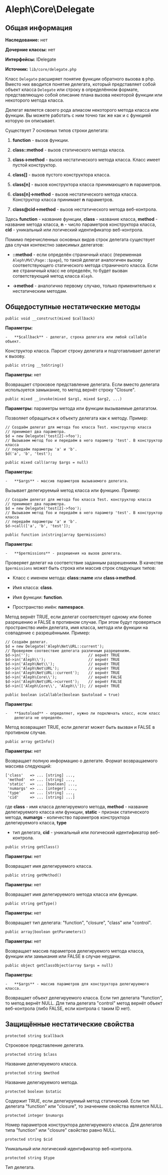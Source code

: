 Aleph\\Core\\Delegate
=====================



Общая информация
----------------

**Наследование:** нет

**Дочерние классы:** нет

**Интерфейсы:** IDelegate

**Источник:** `lib/core/delegate.php`



Класс `Delegate` расширяет понятие функции обратного вызова в php. Вместо них
вводится понятие делегата, который представляет собой объект класса `Delegate`
или строку в определённом формате, представляющую собой описание плана вызова
некоторой функции или некоторого метода класса.

Делегат является своего рода алиасом некоторого метода класса или функции. Вы
можете работать с ним точно так же как и с функцией которую он описывает.

Существует 7 основных типов строки делегата:

1.  **function** - вызов функции.

2.  **class::method** - вызов статического метода класса.

3.  **class->method** - вызов нестатического метода класса. Класс имеет пустой
    конструктор.

4.  **class[]** - вызов пустого конструктора класса.

5.  **class[n]** - вызов конструктора класса принимающего **n** параметров.

6.  **class[n]->method** - вызов нестатического метода класса. Конструктор
    класса принимает **n** параметров.

7.  **class@cid->method** - вызов нестатического метода веб-контрола.

Здесь **function** - название функции, **class** - название класса, **method** -
название метода класса, **n** - число параметров конструктора класса, **cid** -
уникальный или логический идентификатор веб-контрола.

Помимо перечисленных основных видов строк делегата существует два случая
контекстно зависимых делегатов:

-   **::method** - если определён страничный класс (переменная
    `Aleph\MVC\Page::$page`), то такой делегат аналогичен вызову
    соответствующего статического метода страничного класса. Если же страничный
    класс не определён, то будет вызван сответствующий метод класса `Aleph`.

-   **->method** - аналогично первому случаю, только применительно к
    нестатическим методам.



Общедоступные нестатические методы
----------------------------------



~~~~~~~~~~~~~~~~~~~~~~~~~~~~~~~~~~~~~~~~~~~~~~~~~~~~~~~~~~~~~~~~~~~~~~~~~~~~~~~~
public void __construct(mixed $callback)
~~~~~~~~~~~~~~~~~~~~~~~~~~~~~~~~~~~~~~~~~~~~~~~~~~~~~~~~~~~~~~~~~~~~~~~~~~~~~~~~

**Параметры:**

    -   **$callback** - делегат, строка делегата или любой callable объект.

Конструктор класса. Парсит строку делегата и подготавливает делегат к вызову.



~~~~~~~~~~~~~~~~~~~~~~~~~~~~~~~~~~~~~~~~~~~~~~~~~~~~~~~~~~~~~~~~~~~~~~~~~~~~~~~~
public string __toString()
~~~~~~~~~~~~~~~~~~~~~~~~~~~~~~~~~~~~~~~~~~~~~~~~~~~~~~~~~~~~~~~~~~~~~~~~~~~~~~~~

**Параметры:** нет

Возвращает строковое представление делегата. Если вместо делегата используется
замыкание, то метод вернёт строку "Closure".



~~~~~~~~~~~~~~~~~~~~~~~~~~~~~~~~~~~~~~~~~~~~~~~~~~~~~~~~~~~~~~~~~~~~~~~~~~~~~~~~
public mixed __invoke(mixed $arg1, mixed $arg2, ...)
~~~~~~~~~~~~~~~~~~~~~~~~~~~~~~~~~~~~~~~~~~~~~~~~~~~~~~~~~~~~~~~~~~~~~~~~~~~~~~~~

**Параметры:** параметры метода или функции вызываемые делагатом.

Позволяет обращаться к объекту делегата как к методу. Пример:

~~~~~~~~~~~~~~~~~~~~~~~~~~~~~~~~~~~~~~~~~~~~~~~~~~~~~~~~~~~~~~~~~~~~~~~~~~~~~~~~
// Создаём делегат для метода foo класса Test. конструктор класса 
// принимает два параметра.
$d = new Delegate('test[2]->foo');
// Вызываем метод foo и передаём в него параметр 'test'. В конструктор класса
// передаём параметры 'a' и 'b'.
$d('a', 'b', 'test');
~~~~~~~~~~~~~~~~~~~~~~~~~~~~~~~~~~~~~~~~~~~~~~~~~~~~~~~~~~~~~~~~~~~~~~~~~~~~~~~~



~~~~~~~~~~~~~~~~~~~~~~~~~~~~~~~~~~~~~~~~~~~~~~~~~~~~~~~~~~~~~~~~~~~~~~~~~~~~~~~~
public mixed call(array $args = null)
~~~~~~~~~~~~~~~~~~~~~~~~~~~~~~~~~~~~~~~~~~~~~~~~~~~~~~~~~~~~~~~~~~~~~~~~~~~~~~~~

**Параметры:**

    -   **$args** - массив параметров вызываемого делегата.

Вызывает делегируемый метод класса или функцию. Пример:

~~~~~~~~~~~~~~~~~~~~~~~~~~~~~~~~~~~~~~~~~~~~~~~~~~~~~~~~~~~~~~~~~~~~~~~~~~~~~~~~
// Создаём делегат для метода foo класса Test. конструктор класса 
// принимает два параметра.
$d = new Delegate('test[2]->foo');
// Вызываем метод foo и передаём в него параметр 'test'. В конструктор класса
// передаём параметры 'a' и 'b'.
$d->call(['a', 'b', 'test']);
~~~~~~~~~~~~~~~~~~~~~~~~~~~~~~~~~~~~~~~~~~~~~~~~~~~~~~~~~~~~~~~~~~~~~~~~~~~~~~~~



~~~~~~~~~~~~~~~~~~~~~~~~~~~~~~~~~~~~~~~~~~~~~~~~~~~~~~~~~~~~~~~~~~~~~~~~~~~~~~~~
public function in(string|array $permissions)
~~~~~~~~~~~~~~~~~~~~~~~~~~~~~~~~~~~~~~~~~~~~~~~~~~~~~~~~~~~~~~~~~~~~~~~~~~~~~~~~

**Параметры:**

    -   **$permissions** - разрешения на вызов делегата.

Проверяет делегат на соответствие заданным разрешениям. В качестве
`$permissions` может быть строка или массив строк следующих типов:

-   Класс с именем метода: **class::name** или **class->method**.

-   Имя класса: **class**.

-   Имя функции: **function**.

-   Пространство имён: **namespace**.

Метод вернёт TRUE, если делегат соответствует одному или более разрешению и
FALSE в противном случае. При этом будут проверяться пространство имён делегата,
имя класса, метода или функции на совпадение с разрешёнными. Пример:

~~~~~~~~~~~~~~~~~~~~~~~~~~~~~~~~~~~~~~~~~~~~~~~~~~~~~~~~~~~~~~~~~~~~~~~~~~~~~~~~
// Создаём делегат.
$d = new Delegate('Aleph\Net\URL::current');
// Проверяем соотвествие делегата различным разрешениям.
$d->in('');                          // вернёт TRUE
$d->in('Aleph\\');                   // вернёт TRUE
$d->in('Aleph\Net\\');               // вернёт TRUE
$d->in('Aleph\Net\URL');             // вернёт TRUE
$d->in('Aleph\Net\URL::current');    // вернёт TRUE
$d->in('Aleph\Core\\');              // вернёт FALSE
$d->in('Aleph\Net\URL->current');    // вернёт FALSE
$d->in(['Aleph\Core\\', 'Aleph\\']); // вернёт TRUE
~~~~~~~~~~~~~~~~~~~~~~~~~~~~~~~~~~~~~~~~~~~~~~~~~~~~~~~~~~~~~~~~~~~~~~~~~~~~~~~~



~~~~~~~~~~~~~~~~~~~~~~~~~~~~~~~~~~~~~~~~~~~~~~~~~~~~~~~~~~~~~~~~~~~~~~~~~~~~~~~~
public boolean isCallable(boolean $autoload = true)
~~~~~~~~~~~~~~~~~~~~~~~~~~~~~~~~~~~~~~~~~~~~~~~~~~~~~~~~~~~~~~~~~~~~~~~~~~~~~~~~

**Параметры:**

    -   **$autoload** - определяет, нужно ли подключать класс, если класс
        делегата не определён.

Метод возвращает TRUE, если делегат может быть вызван и FALSE в противном
случае.



~~~~~~~~~~~~~~~~~~~~~~~~~~~~~~~~~~~~~~~~~~~~~~~~~~~~~~~~~~~~~~~~~~~~~~~~~~~~~~~~
public array getInfo()
~~~~~~~~~~~~~~~~~~~~~~~~~~~~~~~~~~~~~~~~~~~~~~~~~~~~~~~~~~~~~~~~~~~~~~~~~~~~~~~~

**Параметры:** нет

Возвращает полную информацию о делегате. Формат возвращаемого массива следующий:

~~~~~~~~~~~~~~~~~~~~~~~~~~~~~~~~~~~~~~~~~~~~~~~~~~~~~~~~~~~~~~~~~~~~~~~~~~~~~~~~
['class'   => ... [string] ..., 
 'method'  => ... [string] ...,
 'static'  => ... [boolean] ...,
 'numargs' => ... [integer] ...,
 'type'    => ... [string] ...,
 'cid'     => ... [string] ...]
~~~~~~~~~~~~~~~~~~~~~~~~~~~~~~~~~~~~~~~~~~~~~~~~~~~~~~~~~~~~~~~~~~~~~~~~~~~~~~~~

где **class** - имя класса делегируемого метода, **method** - название
делегируемого класса или функции, **static** - признак статического метода,
**numargs** - количество параметров конструктора делегируемого класса, **type**
- тип делегата, **cid** - уникальный или логический идентификатор веб-контрола.



~~~~~~~~~~~~~~~~~~~~~~~~~~~~~~~~~~~~~~~~~~~~~~~~~~~~~~~~~~~~~~~~~~~~~~~~~~~~~~~~
public string getClass()
~~~~~~~~~~~~~~~~~~~~~~~~~~~~~~~~~~~~~~~~~~~~~~~~~~~~~~~~~~~~~~~~~~~~~~~~~~~~~~~~

**Параметры:** нет

Возвращает имя делегируемого класса.



~~~~~~~~~~~~~~~~~~~~~~~~~~~~~~~~~~~~~~~~~~~~~~~~~~~~~~~~~~~~~~~~~~~~~~~~~~~~~~~~
public string getMethod()
~~~~~~~~~~~~~~~~~~~~~~~~~~~~~~~~~~~~~~~~~~~~~~~~~~~~~~~~~~~~~~~~~~~~~~~~~~~~~~~~

**Параметры:** нет

Возвращает имя делегируемого метода класса или функции.



~~~~~~~~~~~~~~~~~~~~~~~~~~~~~~~~~~~~~~~~~~~~~~~~~~~~~~~~~~~~~~~~~~~~~~~~~~~~~~~~
public string getType()
~~~~~~~~~~~~~~~~~~~~~~~~~~~~~~~~~~~~~~~~~~~~~~~~~~~~~~~~~~~~~~~~~~~~~~~~~~~~~~~~

**Параметры:** нет

Возвращает тип делегата: "function", "closure", "class" или "control".



~~~~~~~~~~~~~~~~~~~~~~~~~~~~~~~~~~~~~~~~~~~~~~~~~~~~~~~~~~~~~~~~~~~~~~~~~~~~~~~~
public array|boolean getParameters()
~~~~~~~~~~~~~~~~~~~~~~~~~~~~~~~~~~~~~~~~~~~~~~~~~~~~~~~~~~~~~~~~~~~~~~~~~~~~~~~~

**Параметры:** нет

Возвращает массив параметров делегируемого метода класса, функции или замыкания
или FALSE в случае неудачи.



~~~~~~~~~~~~~~~~~~~~~~~~~~~~~~~~~~~~~~~~~~~~~~~~~~~~~~~~~~~~~~~~~~~~~~~~~~~~~~~~
public object getClassObject(array $args = null)
~~~~~~~~~~~~~~~~~~~~~~~~~~~~~~~~~~~~~~~~~~~~~~~~~~~~~~~~~~~~~~~~~~~~~~~~~~~~~~~~

**Параметры:**

    -   **$args** - массив параметров для конструктора делегируемого класса.

Возвращает объект делегируемого класса. Если тип делегата "function", то метод
вернёт NULL. Для типа делегата "control" метод вернёт объект веб-контрола (либо
FALSE, если контрола с таким ID нет).



Защищённые нестатические свойства
---------------------------------



~~~~~~~~~~~~~~~~~~~~~~~~~~~~~~~~~~~~~~~~~~~~~~~~~~~~~~~~~~~~~~~~~~~~~~~~~~~~~~~~
protected string $callback
~~~~~~~~~~~~~~~~~~~~~~~~~~~~~~~~~~~~~~~~~~~~~~~~~~~~~~~~~~~~~~~~~~~~~~~~~~~~~~~~

Строковое представление делегата.



~~~~~~~~~~~~~~~~~~~~~~~~~~~~~~~~~~~~~~~~~~~~~~~~~~~~~~~~~~~~~~~~~~~~~~~~~~~~~~~~
protected string $class
~~~~~~~~~~~~~~~~~~~~~~~~~~~~~~~~~~~~~~~~~~~~~~~~~~~~~~~~~~~~~~~~~~~~~~~~~~~~~~~~

Название делегируемого класса.



~~~~~~~~~~~~~~~~~~~~~~~~~~~~~~~~~~~~~~~~~~~~~~~~~~~~~~~~~~~~~~~~~~~~~~~~~~~~~~~~
protected string $method
~~~~~~~~~~~~~~~~~~~~~~~~~~~~~~~~~~~~~~~~~~~~~~~~~~~~~~~~~~~~~~~~~~~~~~~~~~~~~~~~

Название делегируемого метода.



~~~~~~~~~~~~~~~~~~~~~~~~~~~~~~~~~~~~~~~~~~~~~~~~~~~~~~~~~~~~~~~~~~~~~~~~~~~~~~~~
protected boolean $static
~~~~~~~~~~~~~~~~~~~~~~~~~~~~~~~~~~~~~~~~~~~~~~~~~~~~~~~~~~~~~~~~~~~~~~~~~~~~~~~~

Содержит TRUE, если делегируемый метод статический. Если тип делегата "function"
или "closure", то значением свойства является NULL.



~~~~~~~~~~~~~~~~~~~~~~~~~~~~~~~~~~~~~~~~~~~~~~~~~~~~~~~~~~~~~~~~~~~~~~~~~~~~~~~~
protected integer $numargs
~~~~~~~~~~~~~~~~~~~~~~~~~~~~~~~~~~~~~~~~~~~~~~~~~~~~~~~~~~~~~~~~~~~~~~~~~~~~~~~~

Номер параметров конструктора делегируемого класса. Для делегатов типа
"function" или "closure" свойство равно NULL.



~~~~~~~~~~~~~~~~~~~~~~~~~~~~~~~~~~~~~~~~~~~~~~~~~~~~~~~~~~~~~~~~~~~~~~~~~~~~~~~~
protected string $cid
~~~~~~~~~~~~~~~~~~~~~~~~~~~~~~~~~~~~~~~~~~~~~~~~~~~~~~~~~~~~~~~~~~~~~~~~~~~~~~~~

Уникальный или логический идентификатор веб-контрола.



~~~~~~~~~~~~~~~~~~~~~~~~~~~~~~~~~~~~~~~~~~~~~~~~~~~~~~~~~~~~~~~~~~~~~~~~~~~~~~~~
protected string $type
~~~~~~~~~~~~~~~~~~~~~~~~~~~~~~~~~~~~~~~~~~~~~~~~~~~~~~~~~~~~~~~~~~~~~~~~~~~~~~~~

Тип делегата.
